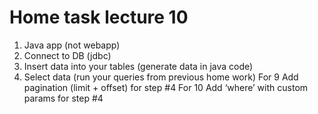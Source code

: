 # Home task lecture 10
1. Java app (not webapp)
2. Connect to DB (jdbc)
3. Insert data into your tables (generate data in java code)
4. Select data (run your queries from previous home work)
   For 9
   Add pagination (limit + offset) for step #4
   For 10
   Add ‘where’ with custom params for step #4

